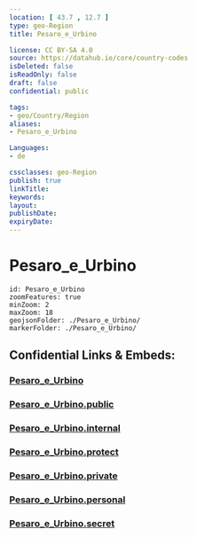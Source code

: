 ```yaml
---
location: [ 43.7 , 12.7 ] 
type: geo-Region
title: Pesaro_e_Urbino

license: CC BY-SA 4.0
source: https://datahub.io/core/country-codes
isDeleted: false
isReadOnly: false
draft: false
confidential: public

tags:
- geo/Country/Region
aliases:
- Pesaro_e_Urbino

Languages:
- de

cssclasses: geo-Region
publish: true
linkTitle: 
keywords: 
layout: 
publishDate: 
expiryDate: 
---
```


# Pesaro_e_Urbino

```leaflet
id: Pesaro_e_Urbino
zoomFeatures: true 
minZoom: 2 
maxZoom: 18
geojsonFolder: ./Pesaro_e_Urbino/
markerFolder: ./Pesaro_e_Urbino/
```


## Confidential Links & Embeds: 

### [Pesaro_e_Urbino](/_Standards/Earth/Continent/Europe/Europe~South/Italy/regions~Italy/Marche/Pesaro_e_Urbino.md) 

### [Pesaro_e_Urbino.public](/_public/Earth/Continent/Europe/Europe~South/Italy/regions~Italy/Marche/Pesaro_e_Urbino.public.md) 

### [Pesaro_e_Urbino.internal](/_internal/Earth/Continent/Europe/Europe~South/Italy/regions~Italy/Marche/Pesaro_e_Urbino.internal.md) 

### [Pesaro_e_Urbino.protect](/_protect/Earth/Continent/Europe/Europe~South/Italy/regions~Italy/Marche/Pesaro_e_Urbino.protect.md) 

### [Pesaro_e_Urbino.private](/_private/Earth/Continent/Europe/Europe~South/Italy/regions~Italy/Marche/Pesaro_e_Urbino.private.md) 

### [Pesaro_e_Urbino.personal](/_personal/Earth/Continent/Europe/Europe~South/Italy/regions~Italy/Marche/Pesaro_e_Urbino.personal.md) 

### [Pesaro_e_Urbino.secret](/_secret/Earth/Continent/Europe/Europe~South/Italy/regions~Italy/Marche/Pesaro_e_Urbino.secret.md)

